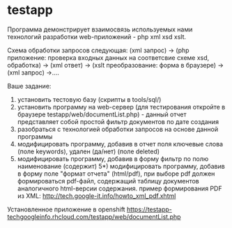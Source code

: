 testapp
=======

Программа демонстрирует взаимосвязь используемых нами технологий
разработки web-приложений - php xml xsd xslt.

Схема обработки запросов следующая:
(xml запрос) -> (php приложение: проверка входных данных на соответсвие
схеме xsd, обработка) -> (xml ответ) -> (xslt преобразование: форма в
браузере) -> (xml запрос) ->....

Ваше задание:
1) установить тестовую базу (скрипты в tools/sql/) 
2) установить программу на web-сервер (для тестирования откройте в
браузере testapp/web/documentList.php) - данный отчет представляет собой
простой фильтр документов по дате создания 
2) разобраться с технологией обработки запросов на основе данной программы
3) модифицировать программу, добавив в отчет поля ключевые слова (поле
keywords), удален (да/нет) (поле deleted) 
4) модифицировать программу, добавив в форму фильтр по полю наименование
(содержит) 
5*) модифицировать программу, добавив в форму поле "формат отчета" (html/pdf),
при выборе pdf должен формироваться pdf-файл, содержащий таблицу документов
аналогичного html-версии содержания. пример формирования PDF из XML:
http://tech.google-it.info/howto_xml_pdf.xhtml

Установленное приложение в openshift
https://testapp-techgoogleinfo.rhcloud.com/testapp/web/documentList.php